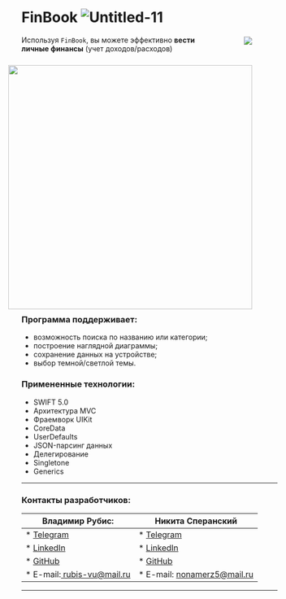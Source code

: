 
# FinBook  ![Untitled-11](https://user-images.githubusercontent.com/84345727/160815002-74bdb22b-7fab-4b47-8d3e-f6102d49d943.svg)

<a href="https://img.shields.io/circleci/build/github/rubis-vladimir/FinBook/main">
    <img src="https://img.shields.io/circleci/build/github/rubis-vladimir/FinBook/main" hspace="50px" align="right" vspace="2px">
</a>

  Используя `FinBook`, вы можете эффективно **вести личные финансы** 
  (учет доходов/расходов)
  
  <img src ="https://user-images.githubusercontent.com/84345727/160895784-44e0774a-7f5d-4b05-af74-78fc0db653d9.gif" align="right" height="480px" hspace="50px" vspace="10px"/>
  
  ### Программа поддерживает:
  + возможность поиска по названию или категории; 
  + построение наглядной диаграммы;
  + сохранение данных на устройстве; 
  + выбор темной/светлой темы.

  ### Примененные технологии:
  + SWIFT 5.0
  + Архитектура MVC 
  + Фраемворк UIKit  
  + CoreData 
  + UserDefaults 
  + JSON-парсинг данных 
  + Делегирование
  + Singletone
  + Generics
  
  
___
### Контакты разработчиков:

| Владимир Рубис: | Никита Сперанский |
| --- | --- |
| * [Telegram](t.me/Rubis_Vladimir)  | * [Telegram](t.me/Nikita_Kelevra) |
| * [LinkedIn](https://www.linkedin.com/in/vladimir-rubis/) | * [LinkedIn](linkedin.com/in/nikita-kelevra/) |
| * [GitHub](github.com/rubis-vladimir)| * [GitHub](github.com/NikitaKelevra) |
| * E-mail:<a href="mailto:rubis-vu@mail.ru"> rubis-vu@mail.ru</a>| * E-mail: <a href="mailto:nonamerz5@mail.ru"> nonamerz5@mail.ru</a> |

___
